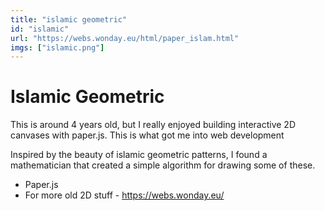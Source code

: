 ```yaml
---
title: "islamic geometric"
id: "islamic"
url: "https://webs.wonday.eu/html/paper_islam.html"
imgs: ["islamic.png"]
---
```


# Islamic Geometric

This is around 4 years old, but I really enjoyed building interactive 2D canvases with paper.js. This is what got me into web development

Inspired by the beauty of islamic geometric patterns, I found a mathematician that created a simple algorithm for drawing some of these.

- Paper.js
- For more old 2D stuff - https://webs.wonday.eu/
